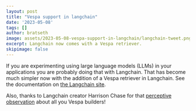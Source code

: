 ```yaml
---
layout: post
title: "Vespa support in langchain"
date: '2023-05-08'
tags: []
author: bratseth
image: assets/2023-05-08-vespa-support-in-langchain/langchain-tweet.png
excerpt: Langchain now comes with a Vespa retriever.
skipimage: false
---
```


If you are experimenting using large language models (LLMs) in your applications you are probably
doing that with Langchain. That has become much simpler now with the addition of a Vespa retriever in Langchain.
See the documentation on [the Langchain site](https://python.langchain.com/en/latest/modules/indexes/retrievers/examples/vespa_retriever.html).

Also, thanks to Langchain creator Harrison Chase for that [perceptive observation](https://twitter.com/vespaengine/status/1652334794338971655) 
about all you Vespa builders!
